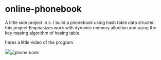 # online-phonebook
A little side project in c. I build a phonebook using hash table data structer. this project Emphasizes work with dynamic memory alloction and using the key maping algorithm of hasing table. 

heres a little video of the program 



![](name-of-giphy.gif)![phone book](https://user-images.githubusercontent.com/43711624/128202223-259749ed-4ac6-4558-bb65-18d23e2b5ea6.gif)
